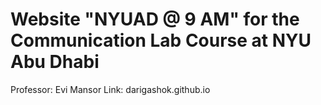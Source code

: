 # Website "NYUAD @ 9 AM" for the Communication Lab Course at NYU Abu Dhabi
Professor: Evi Mansor
Link: darigashok.github.io
